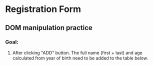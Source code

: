# Registration Form 

## DOM manipulation practice

### Goal:
1. After clicking "ADD" button. The full name (first + last) and age calculated from year of birth need to be added to the table below.
